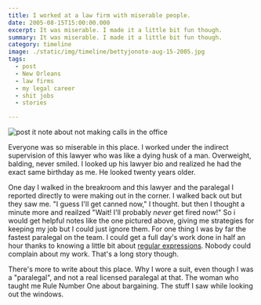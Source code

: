 ```yaml
---
title: I worked at a law firm with miserable people.
date: 2005-08-15T15:00:00.000
excerpt: It was miserable. I made it a little bit fun though.  
summary: It was miserable. I made it a little bit fun though.
category: timeline
image: ./static/img/timeline/bettyjonote-aug-15-2005.jpg
tags:
  - post 
  - New Orleans
  - law firms
  - my legal career
  - shit jobs
  - stories

---
```


![post it note about not making calls in the office](/static/img/timeline/bettyjonote-aug-15-2005.jpg "post it note about not making calls in the office")

Everyone was so miserable in this place. I worked under the indirect supervision of this lawyer who was like a dying husk of a man. Overweight, balding, never smiled. I looked up his lawyer bio and realized he had the exact same birthday as me. He looked twenty years older.

One day I walked in the breakroom and this lawyer and the paralegal I reported directly to were making out in the corner. I walked back out but they saw me. "I guess I'll get canned now," I thought. but then I thought a minute more and reailzed "Wait! I'll probably _never_ get fired now!" So i would get helpful notes like the one pictured above, giving me strategies for keeping my job but I could just ignore them. For one thing I was by far the fastest paralegal on the team. I could get a full day's work done in half an hour thanks to knowing a little bit about [regular expressions](https://en.wikipedia.org/wiki/Regular_expression). Nobody could complain about my work. That's a long story though.

There's more to write about this place. Why I wore a suit, even though I was a "paralegal", and not a real licensed paralegal at that. The woman who taught me Rule Number One about bargaining. The stuff I saw while looking out the windows.